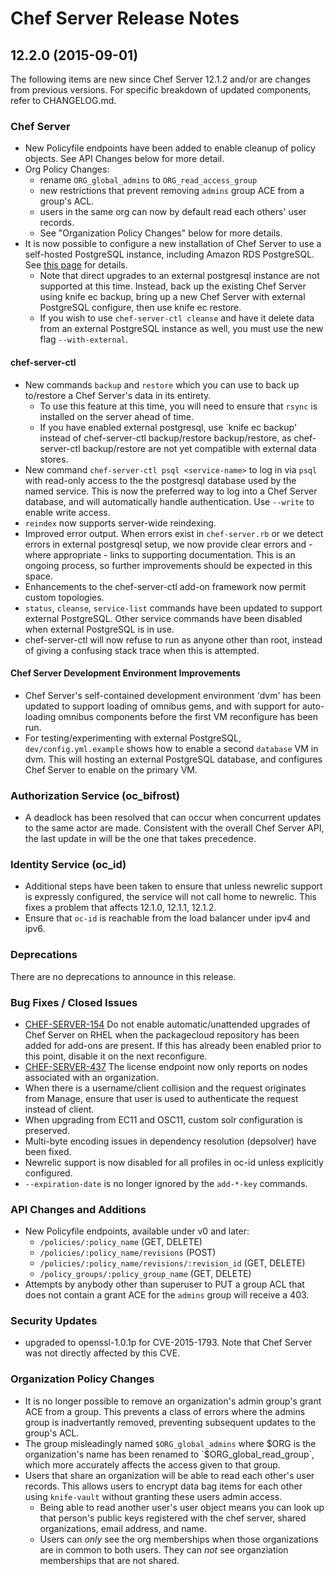 # Chef Server Release Notes

## 12.2.0 (2015-09-01)

The following items are new since Chef Server 12.1.2 and/or are changes from
previous versions.  For specific breakdown of updated components, refer to
CHANGELOG.md.

### Chef Server

  * New Policyfile endpoints have been added to enable cleanup of policy
    objects.  See API Changes below for more detail.
  * Org Policy Changes:
    * rename `ORG_global_admins` to `ORG_read_access_group`
    * new restrictions that prevent removing `admins` group ACE from a
      group's ACL.
    * users in the same org can now by default read each others' user
      records.
    * See "Organization Policy Changes" below for more details.
  * It is now possible to configure a new installation of Chef Server to
    use a self-hosted PostgreSQL instance, including Amazon RDS
    PostgreSQL. See [this page](https://docs.chef.io/release/server_12-2/release_notes.html#external-postgresql) for details.
    * Note that direct upgrades to an external postgresql instance are
      not supported at this time.  Instead,  back up the existing Chef
      Server using knife ec backup, bring up a new Chef Server with
      external PostgreSQL configure, then use knife ec restore.
    * If you wish to use `chef-server-ctl cleanse` and have it delete
      data from an external PostgreSQL instance as well, you must use
      the new flag `--with-external`.

#### chef-server-ctl

  * New commands `backup` and `restore` which you can use to back up
    to/restore a Chef Server's data in its entirety.
      * To use this feature at this time, you will need to ensure that
        `rsync` is installed on the server ahead of time.
      * If you have enabled external postgresql, use `knife ec backup'
        instead of chef-server-ctl backup/restore backup/restore, as
        chef-server-ctl backup/restore are not yet compatible with
        external data stores.
  * New command `chef-server-ctl psql <service-name>` to log in via `psql` with
    read-only access to the the postgresql database used by the named
    service.  This is now the preferred way to log into a Chef Server
    database, and will automatically handle authentication. Use
    `--write` to enable write access.
  * `reindex` now supports server-wide reindexing.
  * Improved error output.  When errors exist in `chef-server.rb`
    or we detect errors in external postgresql setup, we now provide clear
    errors and - where appropriate - links to supporting documentation.
    This is an ongoing process, so further improvements should be expected
    in this space.
  * Enhancements to the chef-server-ctl add-on framework now permit custom
    topologies.
  * `status`, `cleanse`, `service-list` commands have been updated to
    support external PostgreSQL.  Other service commands have been
    disabled when external PostgreSQL is in use.
  * chef-server-ctl will now refuse to run as anyone other than root,
    instead of giving a confusing stack trace when this is attempted.

#### Chef Server Development Environment Improvements

  * Chef Server's self-contained development environment 'dvm' has been
    updated to support loading of omnibus gems, and with support for
    auto-loading omnibus components before the first VM reconfigure has
    been run.
  * For testing/experimenting with external PostgreSQL,
    `dev/config.yml.example` shows how to enable a second `database` VM
    in dvm. This will hosting an external PostgreSQL database, and
    configures Chef Server to enable on the primary VM.

### Authorization Service (oc\_bifrost)
 * A deadlock has been resolved that can occur when concurrent
   updates to the same actor are made.  Consistent with the overall
   Chef Server API, the last update in will be the one that takes
   precedence.

### Identity Service (oc\_id)
 * Additional steps have been taken to ensure that unless newrelic support is expressly
   configured, the service will not call home to newrelic. This fixes a
   problem that affects 12.1.0, 12.1.1, 12.1.2.
 * Ensure that `oc-id` is reachable from the load balancer under ipv4 and ipv6.

### Deprecations

There are no deprecations to announce in this release.

### Bug Fixes / Closed Issues
* [CHEF-SERVER-154](https://github.com/chef/chef-server/issues/154)
  Do not enable automatic/unattended upgrades of Chef Server on RHEL when
  the packagecloud repository has been added for add-ons are present.
  If this has already been enabled prior to this point, disable it on
  the next reconfigure.
* [CHEF-SERVER-437](https://github.com/chef/chef-server/issues/437)
  The license endpoint now only reports on nodes associated with an
  organization.
* When there is a username/client collision and the request originates
  from Manage, ensure that user is used to authenticate the request
  instead of client.
* When upgrading from EC11 and OSC11, custom solr configuration
  is preserved.
* Multi-byte encoding issues in dependency resolution (depsolver) have
  been fixed.
* Newrelic support is now disabled for all profiles in oc-id unless
  explicitly configured.
* `--expiration-date` is no longer ignored by the `add-*-key`
  commands.

### API Changes and Additions
 * New Policyfile endpoints, available under v0 and later:
   * `/policies/:policy_name` (GET, DELETE)
   * `/policies/:policy_name/revisions` (POST)
   * `/policies/:policy_name/revisions/:revision_id` (GET, DELETE)
   * `/policy_groups/:policy_group_name` (GET, DELETE)
 * Attempts by anybody other than superuser to PUT a group ACL that
   does not contain a grant ACE for the `admins` group will receive a
   403.

### Security Updates
 * upgraded to openssl-1.0.1p for CVE-2015-1793.   Note that Chef Server
   was not directly affected by this CVE.

### Organization Policy Changes
* It is no longer possible to remove an organization's admin group's grant ACE
  from a group. This prevents a class of errors where the admins group is
  inadvertantly removed, preventing subsequent updates to the group's ACL.
* The group misleadingly named `$ORG_global_admins` where $ORG is the
  organization's name has been renamed to `$ORG_global_read_group`, which more
  accurately affects the access given to that group.
* Users that share an organization will be able to read each other's user records.
  This allows users to encrypt data bag items for each other using `knife-vault`
  without granting these users admin access.
  * Being able to read another user's user object means you can look up that
    person's public keys registered with the chef server, shared organizations,
    email address, and name.
  * Users can *only* see the org memberships when those organizations
    are in common to both users.  They can *not* see organziation
    memberships that are not shared.



